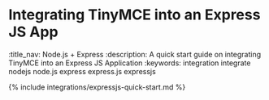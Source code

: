 # Integrating TinyMCE into an Express JS App
:title_nav: Node.js + Express
:description: A quick start guide on integrating TinyMCE into an Express JS Application
:keywords: integration integrate nodejs node.js express express.js expressjs

{% include integrations/expressjs-quick-start.md %}